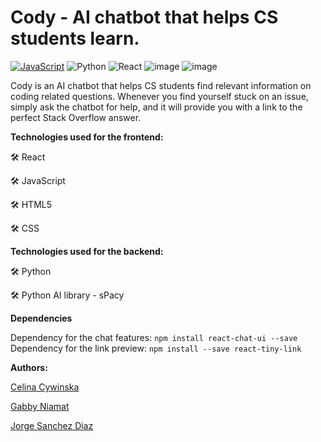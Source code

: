 # Cody - AI chatbot that helps CS students learn.

[![JavaScript](https://img.shields.io/badge/javascript-%23323330.svg?style=for-the-badge&logo=javascript&logoColor=%23F7DF1E)](https://en.wikipedia.org/wiki/JavaScript)
![Python](https://img.shields.io/badge/python-3670A0?style=for-the-badge&logo=python&logoColor=ffdd54)
![React](https://img.shields.io/badge/react-%2320232a.svg?style=for-the-badge&logo=react&logoColor=%2361DAFB)
![image](https://img.shields.io/badge/HTML5-E34F26?style=for-the-badge&logo=html5&logoColor=white)
![image](https://img.shields.io/badge/CSS3-1572B6?style=for-the-badge&logo=css3&logoColor=white)

Cody is an AI chatbot that helps CS students find relevant information on coding related questions. Whenever you find yourself stuck on an issue, simply ask the chatbot for help, and it will provide you with a link to the perfect Stack Overflow answer. 

**Technologies used for the frontend:**

🛠️ React

🛠️ JavaScript

🛠️ HTML5

🛠️ CSS

**Technologies used for the backend:**

🛠️ Python

🛠️ Python AI library - sPacy

**Dependencies**

Dependency for the chat features: `npm install react-chat-ui --save `
Dependency for the link preview: `npm install --save react-tiny-link `

**Authors:**

[Celina Cywinska](https://github.com/cellinacywinska)

[Gabby Niamat](https://github.com/pidgey0403)

[Jorge Sanchez Diaz](https://github.com/S4ND1X)
